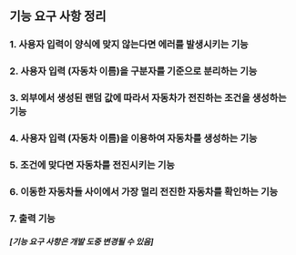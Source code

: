## 기능 요구 사항 정리


### 1. 사용자 입력이 양식에 맞지 않는다면 에러를 발생시키는 기능
### 2. 사용자 입력 (자동차 이름)을 구분자를 기준으로 분리하는 기능
### 3. 외부에서 생성된 랜덤 값에 따라서 자동차가 전진하는 조건을 생성하는 기능
### 4. 사용자 입력 (자동차 이름)을 이용하여 자동차를 생성하는 기능
### 5. 조건에 맞다면 자동차를 전진시키는 기능
### 6. 이동한 자동차들 사이에서 가장 멀리 전진한 자동차를 확인하는 기능
### 7. 출력 기능


##### [기능 요구 사항은 개발 도중 변경될 수 있음]


